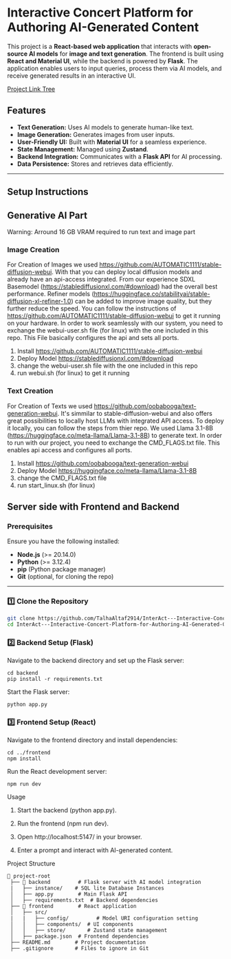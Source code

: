 # Interactive Concert Platform for Authoring AI-Generated Content

This project is a **React-based web application** that interacts with **open-source AI models** for **image and text generation**. The frontend is built using **React and Material UI**, while the backend is powered by **Flask**. The application enables users to input queries, process them via AI models, and receive generated results in an interactive UI.

[Project Link Tree](https://linktr.ee/interactive_concert_platform)

## Features
- **Text Generation:** Uses AI models to generate human-like text.
- **Image Generation:** Generates images from user inputs.
- **User-Friendly UI:** Built with **Material UI** for a seamless experience.
- **State Management:** Managed using **Zustand**.
- **Backend Integration:** Communicates with a **Flask API** for AI processing.
- **Data Persistence:** Stores and retrieves data efficiently.

---

## Setup Instructions

## Generative AI Part

Warning: Arround 16 GB VRAM required to run text and image part

### Image Creation
For Creation of Images we used https://github.com/AUTOMATIC1111/stable-diffusion-webui. With that you can deploy local diffusion models and already have an api-access integrated. From our experience SDXL Basemodel (https://stablediffusionxl.com/#download) had the overall best performance. Refiner models (https://huggingface.co/stabilityai/stable-diffusion-xl-refiner-1.0) can be added to improve image quality, but they further reduce the speed.
You can follow the instructions of https://github.com/AUTOMATIC1111/stable-diffusion-webui to get it running on your hardware. In order to work seamlessly with our system, you need to exchange the webui-user.sh file (for linux) with the one included in this repo. This File basically configures the api and sets all ports.

1) Install https://github.com/AUTOMATIC1111/stable-diffusion-webui
2) Deploy Model https://stablediffusionxl.com/#download
3) change the webui-user.sh file with the one included in this repo
4) run webui.sh (for linux) to get it running


### Text Creation
For Creation of Texts we used https://github.com/oobabooga/text-generation-webui. It's simmilar to stable-diffusion-webui and also offers great possibilities to locally host LLMs with integrated API access. To deploy it locally, you can follow the steps from thier repo. We used Llama 3.1-8B (https://huggingface.co/meta-llama/Llama-3.1-8B) to generate text. In order to run with our project, you need to exchange the CMD_FLAGS.txt file. This enables api access and configures all ports.

1) Install https://github.com/oobabooga/text-generation-webui
2) Deploy Model https://huggingface.co/meta-llama/Llama-3.1-8B
3) change the CMD_FLAGS.txt file
4) run start_linux.sh (for linux)


## Server side with Frontend and Backend

### Prerequisites
Ensure you have the following installed:
- **Node.js** (>= 20.14.0)
- **Python** (>= 3.12.4)
- **pip** (Python package manager)
- **Git** (optional, for cloning the repo)

---

### 1️⃣ Clone the Repository
```sh
git clone https://github.com/TalhaAltaf2914/InterAct---Interactive-Concert-Platform-for-Authoring-AI-Generated-Content.git
cd InterAct---Interactive-Concert-Platform-for-Authoring-AI-Generated-Content
```

### 2️⃣ Backend Setup (Flask)

Navigate to the backend directory and set up the Flask server:

```
cd backend
pip install -r requirements.txt
```
Start the Flask server:
```sh
python app.py
```

### 3️⃣ Frontend Setup (React)

Navigate to the frontend directory and install dependencies:

```
cd ../frontend
npm install
```

Run the React development server:

```
npm run dev
```

Usage

1. Start the backend (python app.py).


2. Run the frontend (npm run dev).


3. Open http://localhost:5147/ in your browser.


4. Enter a prompt and interact with AI-generated content.


Project Structure
```
📂 project-root
 ├── 📂 backend         # Flask server with AI model integration
 |   ├── instance/    # SQL lite Database Instances
 │   ├── app.py        # Main Flask API
 │   ├── requirements.txt  # Backend dependencies
 ├── 📂 frontend        # React application
 │   ├── src/
 |   |   ├── config/         # Model URI configuration setting
 │   │   ├── components/  # UI components
 │   │   ├── store/       # Zustand state management
 │   ├── package.json  # Frontend dependencies
 ├── README.md        # Project documentation
 ├── .gitignore       # Files to ignore in Git
```
